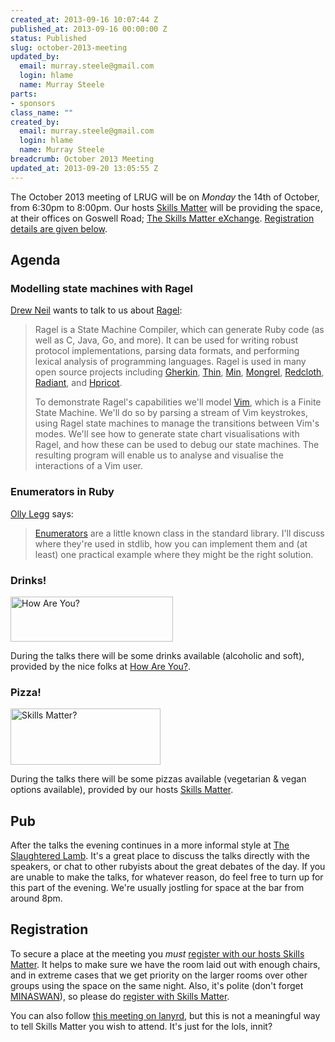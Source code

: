 ```yaml
--- 
created_at: 2013-09-16 10:07:44 Z
published_at: 2013-09-16 00:00:00 Z
status: Published
slug: october-2013-meeting
updated_by: 
  email: murray.steele@gmail.com
  login: hlame
  name: Murray Steele
parts: 
- sponsors
class_name: ""
created_by: 
  email: murray.steele@gmail.com
  login: hlame
  name: Murray Steele
breadcrumb: October 2013 Meeting
updated_at: 2013-09-20 13:05:55 Z
---
```


The October 2013 meeting of LRUG will be on *Monday* the 14th of October, from 6:30pm to 8:00pm.  Our hosts [Skills Matter](http://skillsmatter.com/) will be providing the space, at their offices on Goswell Road; [The Skills Matter eXchange](http://skillsmatter.com/location-details/design-architecture/484/96).  <a href="#oct13registration">Registration details are given below</a>.

Agenda
------

### Modelling state machines with Ragel

[Drew Neil](http://drewneil.com/) wants to talk to us about [Ragel](http://www.complang.org/ragel/):

> Ragel is a State Machine Compiler, which can generate Ruby 
> code (as well as C, Java, Go, and more). It can be used for 
> writing robust protocol implementations, parsing data formats, 
> and performing lexical analysis of programming languages. Ragel
> is used in many open source projects including [Gherkin](https://github.com/cucumber/gherkin/blob/master/ragel/lexer_common.rl.erb), 
> [Thin](https://github.com/macournoyer/thin/blob/master/ext/thin_parser/parser.rl), [Min](https://github.com/macournoyer/min/blob/master/src/min/lang/Scanner.rl), 
> [Mongrel](https://github.com/mongrel/mongrel/blob/master/ext/http11/http11_parser_common.rl), [Redcloth](https://github.com/jgarber/redcloth/tree/master/ragel),
> [Radiant](https://github.com/jlong/radius/blob/master/lib/radius/parser/JavaScanner.rl), and [Hpricot](https://github.com/hpricot/hpricot/blob/master/ext/hpricot_scan/hpricot_common.rl).
> 
> To demonstrate Ragel's capabilities we'll model [Vim](http://www.vim.org/), which is a
> Finite State Machine. We'll do so by parsing a stream of Vim 
> keystrokes, using Ragel state machines to manage the transitions
> between Vim's modes. We'll see how to generate state chart 
> visualisations with Ragel, and how these can be used to debug 
> our state machines. The resulting program will enable us to 
> analyse and visualise the interactions of a Vim user.

### Enumerators in Ruby

[Olly Legg](http://www.51degrees.net/) says:

> [Enumerators](http://ruby-doc.org/core-2.0.0/Enumerator.html) 
> are a little known class in the standard library.
> I'll discuss where they're used in stdlib, how you can
> implement them and (at least) one practical example where
> they might be the right solution.

### Drinks!

[<image src="http://assets.lrug.org/images/how_are_you_logo_medium.png" width="260" height="72" alt="How Are You?" title="How Are You Logo"/>](http://www.howareyou.com/)

During the talks there will be some drinks available (alcoholic and soft), provided by the nice folks at [How Are You?](http://www.howareyou.com/).

### Pizza!

[<image src="http://assets.lrug.org/images/skills_matter_medium.png" width="240" height="90" alt="Skills Matter?" title="Skills Matter"/>](http://www.skillsmatter.com/)

During the talks there will be some pizzas available (vegetarian & vegan options available), provided by our hosts [Skills Matter](http://www.skillsmatter.com/).

Pub
---

After the talks the evening continues in a more informal style at [The Slaughtered Lamb](http://www.theslaughteredlambpub.com/).  It's a great place to discuss the talks directly with the speakers, or chat to other rubyists about the great debates of the day.  If you are unable to make the talks, for whatever reason, do feel free to turn up for this part of the evening.  We're usually jostling for space at the bar from around 8pm.

Registration <a name="oct13registration">&nbsp;</a>
---------------------------------------------------

To secure a place at the meeting you *must* [register with our hosts Skills Matter](http://skillsmatter.com/event-details/home/lrug-october-2013-meeting).  It helps to make sure we have the room laid out with enough chairs, and in extreme cases that we get priority on the larger rooms over other groups using the space on the same night.  Also, it's polite (don't forget [MINASWAN](http://oreilly.com/ruby/excerpts/ruby-learning-rails/ruby-glossary.html#I_indexterm_d1e32036)), so please do [register with Skills Matter](http://skillsmatter.com/event-details/home/lrug-october-2013-meeting).

You can also follow [this meeting on lanyrd](http://lanyrd.com/2013/lrug-october/), but this is not a meaningful way to tell Skills Matter you wish to attend.  It's just for the lols, innit?
